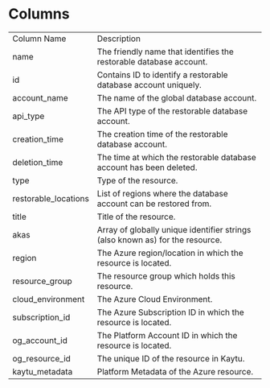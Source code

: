 # Columns  

<table>
	<tr><td>Column Name</td><td>Description</td></tr>
	<tr><td>name</td><td>The friendly name that identifies the restorable database account.</td></tr>
	<tr><td>id</td><td>Contains ID to identify a restorable database account uniquely.</td></tr>
	<tr><td>account_name</td><td>The name of the global database account.</td></tr>
	<tr><td>api_type</td><td>The API type of the restorable database account.</td></tr>
	<tr><td>creation_time</td><td>The creation time of the restorable database account.</td></tr>
	<tr><td>deletion_time</td><td>The time at which the restorable database account has been deleted.</td></tr>
	<tr><td>type</td><td>Type of the resource.</td></tr>
	<tr><td>restorable_locations</td><td>List of regions where the database account can be restored from.</td></tr>
	<tr><td>title</td><td>Title of the resource.</td></tr>
	<tr><td>akas</td><td>Array of globally unique identifier strings (also known as) for the resource.</td></tr>
	<tr><td>region</td><td>The Azure region/location in which the resource is located.</td></tr>
	<tr><td>resource_group</td><td>The resource group which holds this resource.</td></tr>
	<tr><td>cloud_environment</td><td>The Azure Cloud Environment.</td></tr>
	<tr><td>subscription_id</td><td>The Azure Subscription ID in which the resource is located.</td></tr>
	<tr><td>og_account_id</td><td>The Platform Account ID in which the resource is located.</td></tr>
	<tr><td>og_resource_id</td><td>The unique ID of the resource in Kaytu.</td></tr>
	<tr><td>kaytu_metadata</td><td>Platform Metadata of the Azure resource.</td></tr>
</table>